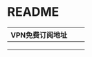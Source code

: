 # README



| VPN免费订阅地址 |   |   |
| --------- | - | - |
|           |   |   |
|           |   |   |
|           |   |   |
